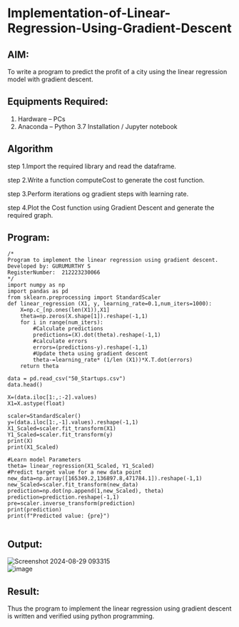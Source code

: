 # Implementation-of-Linear-Regression-Using-Gradient-Descent

## AIM:
To write a program to predict the profit of a city using the linear regression model with gradient descent.

## Equipments Required:
1. Hardware – PCs
2. Anaconda – Python 3.7 Installation / Jupyter notebook

## Algorithm
step 1.Import the required library and read the dataframe.

step 2.Write a function computeCost to generate the cost function.

step 3.Perform iterations og gradient steps with learning rate.

step 4.Plot the Cost function using Gradient Descent and generate the required graph.
## Program:
```
/*
Program to implement the linear regression using gradient descent.
Developed by: GURUMURTHY S
RegisterNumber:  212223230066
*/
import numpy as np 
import pandas as pd 
from sklearn.preprocessing import StandardScaler 
def linear_regression (X1, y, learning_rate=0.1,num_iters=1000): 
    X=np.c_[np.ones(len(X1)),X1]
    theta=np.zeros(X.shape[1]).reshape(-1,1)
    for i in range(num_iters):
        #Calculate predictions 
        predictions=(X).dot(theta).reshape(-1,1)
        #calculate errors
        errors=(predictions-y).reshape(-1,1)
        #Update theta using gradient descent
        theta-=learning_rate* (1/len (X1))*X.T.dot(errors)
    return theta

data = pd.read_csv("50_Startups.csv")
data.head()

X=(data.iloc[1:,:-2].values) 
X1=X.astype(float)

scaler=StandardScaler()
y=(data.iloc[1:,-1].values).reshape(-1,1)
X1_Scaled=scaler.fit_transform(X1)
Y1_Scaled=scaler.fit_transform(y)
print(X)
print(X1_Scaled)

#Learn model Parameters
theta= linear_regression(X1_Scaled, Y1_Scaled)
#Predict target value for a new data point
new_data=np.array([165349.2,136897.8,471784.1]).reshape(-1,1)
new_Scaled=scaler.fit_transform(new_data)
prediction=np.dot(np.append(1,new_Scaled), theta)
prediction=prediction.reshape(-1,1)
pre=scaler.inverse_transform(prediction)
print(prediction)
print(f"Predicted value: {pre}")


```

## Output:
![Screenshot 2024-08-29 093315](https://github.com/user-attachments/assets/391a101e-c043-4f19-8248-1e5843c22bf8)  <br>
![image](https://github.com/user-attachments/assets/2b1c9c57-5691-43f5-b803-89dfcd802fd9)

## Result:
Thus the program to implement the linear regression using gradient descent is written and verified using python programming.

